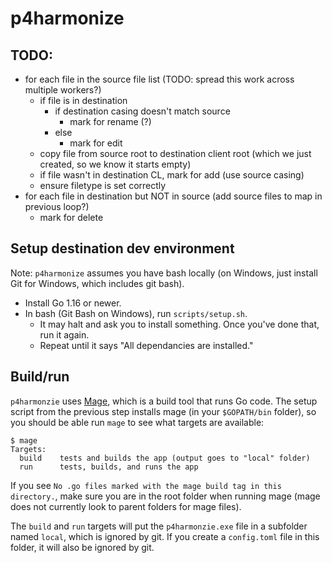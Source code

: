 # p4harmonize

## TODO:

- for each file in the source file list (TODO: spread this work across multiple workers?)
  - if file is in destination
    - if destination casing doesn't match source
      - mark for rename (?)
    - else
      - mark for edit
  - copy file from source root to destination client root (which we just created, so we know it starts empty)
  - if file wasn't in destination CL, mark for add (use source casing)
  - ensure filetype is set correctly
- for each file in destination but NOT in source (add source files to map in previous loop?)
  - mark for delete

## Setup destination dev environment

Note: `p4harmonize` assumes you have bash locally (on Windows, just install Git for Windows, which includes git bash).

- Install Go 1.16 or newer.
- In bash (Git Bash on Windows), run `scripts/setup.sh`.
  - It may halt and ask you to install something. Once you've done that, run it again.
  - Repeat until it says "All dependancies are installed."

## Build/run

`p4harmonzie` uses [Mage](https://magefile.org), which is a build tool that runs Go code. The setup script from the previous step installs mage (in your `$GOPATH/bin` folder), so you should be able run `mage` to see what targets are available:

```text
$ mage
Targets:
  build    tests and builds the app (output goes to "local" folder)
  run      tests, builds, and runs the app
```

If you see `No .go files marked with the mage build tag in this directory.`, make sure you are in the root folder when running mage (mage does not currently look to parent folders for mage files).

The `build` and `run` targets will put the `p4harmonzie.exe` file in a subfolder named `local`, which is ignored by git. If you create a `config.toml` file in this folder, it will also be ignored by git.
